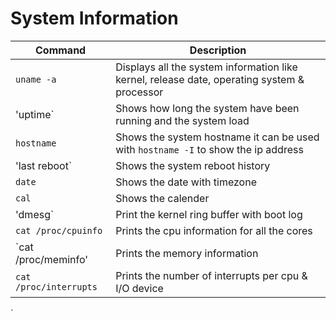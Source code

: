 # System Information

Command|Description
----|----
`uname -a`|Displays all the system information like kernel, release date, operating system & processor
'uptime`| Shows how long the system have been running and the system load 
`hostname` | Shows the system hostname it can be used with `hostname -I` to show the ip address
'last reboot` | Shows the system reboot history
`date`| Shows the date with timezone
`cal`| Shows the calender
'dmesg` | Print the kernel ring buffer with boot log
`cat /proc/cpuinfo`| Prints the cpu information for all the cores
`cat /proc/meminfo'| Prints the memory information
`cat /proc/interrupts`| Prints the number of interrupts per cpu & I/O device
`
